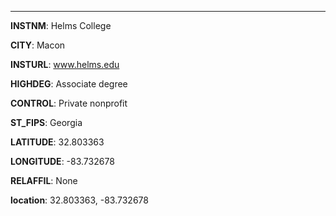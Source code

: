 
---
**INSTNM**: Helms College

**CITY**: Macon

**INSTURL**: www.helms.edu

**HIGHDEG**: Associate degree

**CONTROL**: Private nonprofit

**ST_FIPS**: Georgia

**LATITUDE**: 32.803363

**LONGITUDE**: -83.732678

**RELAFFIL**: None

**location**: 32.803363, -83.732678